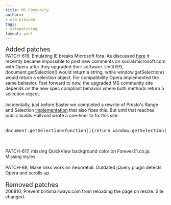```yaml
---
title: MS Community
authors:
- ola-kleiven
tags:
- sitepatching
layout: post
---
```

<span style="font-size: 140%">Added patches</span><br/>PATCH-619, Emulating IE breaks Microsoft fora. As discussed <a href="http://my.opera.com/sitepatching/blog/show.dml/45518782#comment87525072" target="_blank">here</a> it recently became impossible to post new comments on social.microsoft.com with Opera after they upgraded their software. Until IE9, document.getSelection() would return a string, while window.getSelection() would return a selection object. For compatibility Opera implemented the same behavior. Fast forward to now, the upgraded MS community site depends on the new spec compliant behavior where both methods return a selection object.<br/><br/>Incidentally, just before Easter we completed a rewrite of Presto&#39;s Range and Selection <a href="http://www.opera.com/docs/specs/presto2.11/#m210-306" target="_blank">implementation</a> that also fixes this. But until that reaches public builds Hallvord wrote a one-liner to fix this site.<br/><br/><pre>
document.getSelection=function(){return window.getSelection();}
</pre><br/><br/>PATCH-617, missing QuickView background color on Forever21.co.jp. Missing styles.<br/><br/>PATCH-88, Make links work on Aeonretail. Outdated jQuery plugin detects Opera and scrolls up.<br/> <br/><span style="font-size: 140%">Removed patches</span><br/>206810, Prevent britishairways.com from reloading the page on resize. Site changed.
